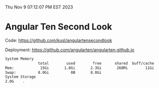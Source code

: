Thu Nov  9 07:12:07 PM EST 2023

# Angular Ten Second Look

Code: https://github.com/kusl/angulartensecondlook

Deployment: https://github.com/angularten/angularten.github.io

```bash
System Memory
               total        used        free      shared  buff/cache   available
Mem:            15Gi       1.8Gi       2.3Gi       268Mi        11Gi        13Gi
Swap:          8.0Gi          0B       8.0Gi
System Storage
2.0G	.
```
